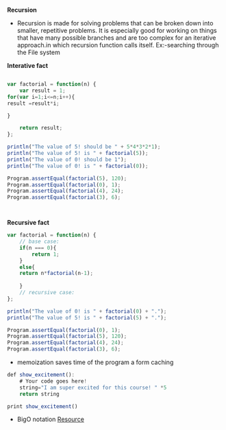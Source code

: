 
**Recursion**
* Recursion is made for solving problems that can be broken down into smaller, repetitive problems. It is especially good for working on things that have many possible branches and are too complex for an iterative approach.in which recursion function calls itself. Ex:-searching through the File system 

**Interative fact**
```js

var factorial = function(n) {
    var result = 1;
for(var i=1;i<=n;i++){
result =result*i;

}

    return result;
};

println("The value of 5! should be " + 5*4*3*2*1);
println("The value of 5! is " + factorial(5));
println("The value of 0! should be 1");
println("The value of 0! is " + factorial(0));

Program.assertEqual(factorial(5), 120);
Program.assertEqual(factorial(0), 1);
Program.assertEqual(factorial(4), 24);
Program.assertEqual(factorial(3), 6);




```

**Recursive fact**
```js
var factorial = function(n) {
	// base case: 
	if(n === 0){
	    return 1;
	}
	else{
	return n*factorial(n-1);
	
	}
	// recursive case:
}; 

println("The value of 0! is " + factorial(0) + ".");
println("The value of 5! is " + factorial(5) + ".");

Program.assertEqual(factorial(0), 1);
Program.assertEqual(factorial(5), 120);
Program.assertEqual(factorial(4), 24);
Program.assertEqual(factorial(3), 6);

```
* memoization saves time of the program a form caching 
```js
def show_excitement():
    # Your code goes here!
    string="I am super excited for this course! " *5 
    return string

print show_excitement()
```


* BigO notation [Resource](https://www.bigocheatsheet.com/)
